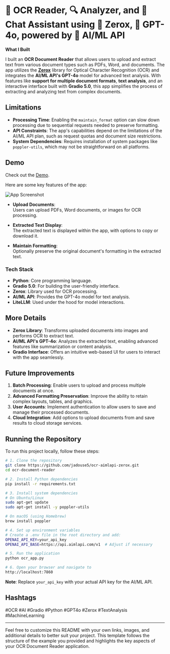 # 📄 OCR Reader, 🔍 Analyzer, and 💬 Chat Assistant using 🔎 Zerox, 🧠 GPT-4o, powered by 🚀 AI/ML API

**What I Built**

I built an **OCR Document Reader** that allows users to upload and extract text from various document types such as PDFs, Word, and documents. The app utilizes the [**Zerox**](https://github.com/getomni-ai/zerox) library for Optical Character Recognition (OCR) and integrates the **AI/ML API's GPT-4o** model for advanced text analysis. With features like **support for multiple document formats**, **text analysis**, and an interactive interface built with **Gradio 5.0**, this app simplifies the process of extracting and analyzing text from complex documents.

## Limitations

- **Processing Time**: Enabling the `maintain_format` option can slow down processing due to sequential requests needed to preserve formatting.
- **API Constraints**: The app's capabilities depend on the limitations of the AI/ML API plan, such as request quotas and document size restrictions.
- **System Dependencies**: Requires installation of system packages like `poppler-utils`, which may not be straightforward on all platforms.

## Demo

Check out the [Demo](https://your-demo-link.com).

Here are some key features of the app:

![App Screenshot](https://your-screenshot-link.png)

- **Upload Documents**:  
  Users can upload PDFs, Word documents, or images for OCR processing.

- **Extracted Text Display**:  
  The extracted text is displayed within the app, with options to copy or download it.

- **Maintain Formatting**:  
  Optionally preserve the original document's formatting in the extracted text.

### Tech Stack

- **Python**: Core programming language.
- **Gradio 5.0**: For building the user-friendly interface.
- **Zerox**: Library used for OCR processing.
- **AI/ML API**: Provides the GPT-4o model for text analysis.
- **LiteLLM**: Used under the hood for model interactions.

## More Details

- **Zerox Library**: Transforms uploaded documents into images and performs OCR to extract text.
- **AI/ML API's GPT-4o**: Analyzes the extracted text, enabling advanced features like summarization or content analysis.
- **Gradio Interface**: Offers an intuitive web-based UI for users to interact with the app seamlessly.

## Future Improvements

1. **Batch Processing**: Enable users to upload and process multiple documents at once.
2. **Advanced Formatting Preservation**: Improve the ability to retain complex layouts, tables, and graphics.
3. **User Accounts**: Implement authentication to allow users to save and manage their processed documents.
4. **Cloud Integration**: Add options to upload documents from and save results to cloud storage services.

## Running the Repository

To run this project locally, follow these steps:

```bash
# 1. Clone the repository
git clone https://github.com/jadouse5/ocr-aimlapi-zerox.git
cd ocr-document-reader

# 2. Install Python dependencies
pip install -r requirements.txt

# 3. Install system dependencies
# On Ubuntu/Linux
sudo apt-get update
sudo apt-get install -y poppler-utils

# On macOS (using Homebrew)
brew install poppler

# 4. Set up environment variables
# Create a .env file in the root directory and add:
OPENAI_API_KEY=your_api_key
OPENAI_API_BASE=https://api.aimlapi.com/v1  # Adjust if necessary

# 5. Run the application
python ocr_app.py

# 6. Open your browser and navigate to
http://localhost:7860
```

**Note**: Replace `your_api_key` with your actual API key for the AI/ML API.

## Hashtags

#OCR #AI #Gradio #Python #GPT4o #Zerox #TextAnalysis #MachineLearning

---

Feel free to customize this README with your own links, images, and additional details to better suit your project. This template follows the structure of the example you provided and highlights the key aspects of your OCR Document Reader application.
